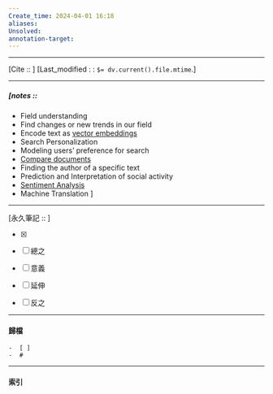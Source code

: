 ```yaml
---
Create_time: 2024-04-01 16:18
aliases: 
Unsolved: 
annotation-target:
---
```


---
[Cite ::  ]
[Last_modified : : `$= dv.current().file.mtime`.]


---
##### [notes ::   
- Field understanding
- Find changes or new trends in our field
- Encode text as [vector embeddings](https://www.baeldung.com/cs/convert-word-to-vector)
- Search Personalization
- Modeling users’ preference for search
- [Compare documents](https://www.baeldung.com/cs/ml-similarities-in-text)
- Finding the author of a specific text
- Prediction and Interpretation of social activity
- [Sentiment Analysis](https://www.baeldung.com/cs/sentiment-analysis-practical)
- Machine Translation
]


---

[永久筆記 :: ]
	
- [x]

- [ ] 總之

- [ ] 意義

- [ ] 延伸

- [ ] 反之


---
#### 歸檔 
	-  [ ]
	-  #


---
#### 索引

